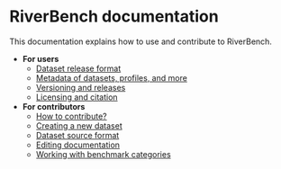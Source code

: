 # RiverBench documentation

This documentation explains how to use and contribute to RiverBench.

- **For users**
    - [Dataset release format](dataset-release-format.md)
    - [Metadata of datasets, profiles, and more](metadata.md)
    - [Versioning and releases](versioning.md)
    - [Licensing and citation](licensing.md)
- **For contributors**
    - [How to contribute?](contribute.md)
    - [Creating a new dataset](creating-new-dataset.md)
    - [Dataset source format](dataset-source-format.md)
    - [Editing documentation](editing-docs.md)
    - [Working with benchmark categories](categories.md)
